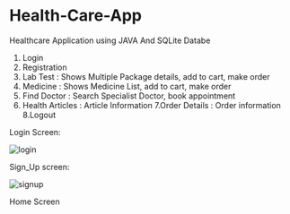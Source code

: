 # Health-Care-App

Healthcare Application using JAVA And SQLite Databe
1. Login
2. Registration
3. Lab Test : Shows Multiple Package details, add to cart, make order
4. Medicine : Shows Medicine List, add to cart, make order
5. Find Doctor : Search Specialist Doctor, book appointment
6. Health Articles : Article Information
7.Order Details : Order information
8.Logout

Login Screen:

![login](https://github.com/Yogeshyadav03/Health-Care-App/assets/103330048/5b9821d4-0359-4992-a048-5e3f48127ff9)

Sign_Up screen:

![signup](https://github.com/Yogeshyadav03/Health-Care-App/assets/103330048/6c9401df-3774-4558-8cf6-52e517f63a23)

 Home Screen

